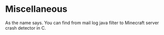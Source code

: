 # Miscellaneous
As the name says. You can find from mail log java filter to Minecraft server crash detector in C.
